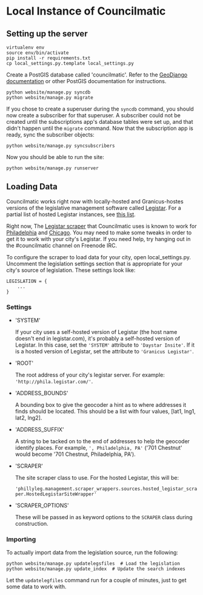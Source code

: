 Local Instance of Councilmatic
==============================

Setting up the server
---------------------

	virtualenv env
	source env/bin/activate
	pip install -r requirements.txt
	cp local_settings.py.template local_settings.py

Create a PostGIS database called 'councilmatic'. Refer to the [GeoDjango documentation](https://docs.djangoproject.com/en/dev/ref/contrib/gis/install/postgis/) or other PostGIS documentation for instructions.

	python website/manage.py syncdb
	python website/manage.py migrate

If you chose to create a superuser during the `syncdb` command, you should now create a subscriber for that superuser. A subscriber could not be created until the subscriptions app's database tables were set up, and that didn't happen until the `migrate` command. Now that the subscription app is ready, sync the subscriber objects:

	python website/manage.py syncsubscribers

Now you should be able to run the site:

	python website/manage.py runserver


Loading Data
------------

Councilmatic works right now with locally-hosted and Granicus-hostes versions of the legislative management software called [Legistar](http://www.granicus.com/Legistar/Product-Overview.aspx). For a partial list of hosted Legistar instances, see [this list](https://docs.google.com/spreadsheet/ccc?key=0Aqm9N7Oy6TlzdGhsLWlHMDNoZFZRSDZpZ1JEWk5LVmc#gid=0).

Right now, The [Legistar scraper](https://github.com/fgregg/legistar-scrape) that Councilmatic uses is known to work for [Philadelphia](http://philly.councilmatic.org/) and [Chicago](http://chicagolegistar.org/). You may need to make some tweaks in order to get it to work with your city's Legistar. If you need help, try hanging out in the #councilmatic channel on Freenode IRC.

To configure the scraper to load data for your city, open local_settings.py. Uncomment the legislation settings section that is appropriate for your city's source of legislation. These settings look like:

	LEGISLATION = {
		...
	}

### Settings

* 'SYSTEM'

  If your city uses a self-hosted version of Legistar (the host name doesn't end in legistar.com), it's probably a self-hosted version of Legistar. In this case, set the `'SYSTEM'` attribute to `'Daystar Insite'`. If it is a hosted version of Legistar, set the attribute to `'Granicus Legistar'`.

* 'ROOT'

  The root address of your city's legistar server. For example: `'http://phila.legistar.com/'`.

* 'ADDRESS_BOUNDS'
  
  A bounding box to give the geocoder a hint as to where addresses it finds should be located. This should be a list with four values, [lat1, lng1, lat2, lng2].

* 'ADDRESS_SUFFIX'

  A string to be tacked on to the end of addresses to help the geocoder identify places. For example, `', Philadelphia, PA'` ('701 Chestnut' would become '701 Chestnut, Philadelphia, PA').

* 'SCRAPER'

  The site scraper class to use. For the hosted Legistar, this will be:

  `'phillyleg.management.scraper_wrappers.sources.hosted_legistar_scraper.HostedLegistarSiteWrapper'`

* 'SCRAPER_OPTIONS'
  
  These will be passed in as keyword options to the `SCRAPER` class during construction.


### Importing

To actually import data from the legislation source, run the following:

	python website/manage.py updatelegsfiles  # Load the legislation
	python website/manage.py update_index  # Update the search indexes

Let the `updatelegfiles` command run for a couple of minutes, just to get some data to work with. 